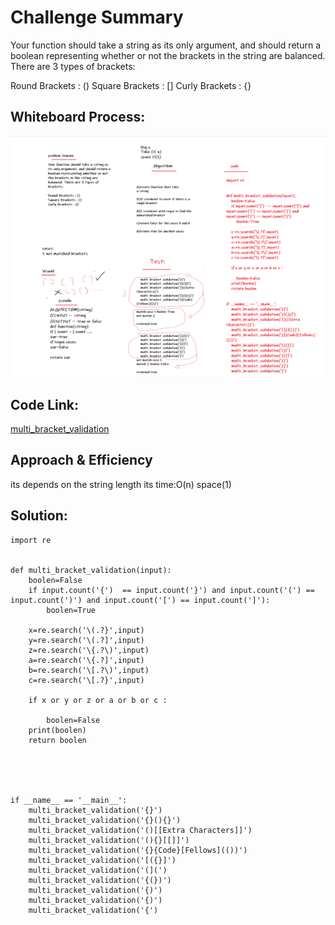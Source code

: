 # Challenge Summary
Your function should take a string as its only argument, and should return a boolean representing whether or not the brackets in the string are balanced. There are 3 types of brackets:

Round Brackets : ()
Square Brackets : []
Curly Brackets : {}

## Whiteboard Process:
![wb](./multi-bracket-validation.png)

## Code Link:
[multi_bracket_validation](https://github.com/Obada-gh/data-structures-and-algorithms-401/blob/main/challenges/multi_bracket_validation/multi_bracket_validation/multi_bracket_validation.py)
## Approach & Efficiency
its depends on the string length its 
time:O(n)
space(1)

## Solution:
```
import re

    
def multi_bracket_validation(input):
    boolen=False
    if input.count('{')  == input.count('}') and input.count('(') == input.count(')') and input.count('[') == input.count(']'):
        boolen=True

    x=re.search('\(.?}',input)
    y=re.search('\(.?]',input)
    z=re.search('\{.?\)',input)
    a=re.search('\{.?]',input)
    b=re.search('\[.?\)',input)
    c=re.search('\[.?}',input)
    
    if x or y or z or a or b or c :
        
        boolen=False
    print(boolen)
    return boolen
    
    



if __name__ == '__main__':
    multi_bracket_validation('{}')
    multi_bracket_validation('{}(){}')
    multi_bracket_validation('()[[Extra Characters]]')
    multi_bracket_validation('(){}[[]]')
    multi_bracket_validation('{}{Code}[Fellows](())')
    multi_bracket_validation('[({}]')
    multi_bracket_validation('(](')
    multi_bracket_validation('{(})')
    multi_bracket_validation('{)')
    multi_bracket_validation('{)')
    multi_bracket_validation('{')

```

    





    




    